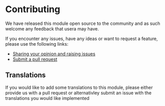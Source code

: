 # Contributing

We have released this module open source to the community and as such welcome
any feedback that usera may have.

If you encounter any issues, have any ideas or want to request a feature, please
use the following links:

 * [Sharing your opinion and raising issues](https://github.com/i-lateral/silverstripe-custommenus/issues)
 * [Submit a pull request](https://github.com/i-lateral/silverstripe-custommenus/pulls)

## Translations

If you would like to add some translations to this module, please either provide
us with a pull request or alternativley submit an issue with the translations you
would like implemented
